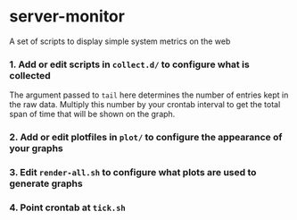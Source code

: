 # server-monitor
A set of scripts to display simple system metrics on the web

### 1. Add or edit scripts in `collect.d/` to configure what is collected

  The argument passed to `tail` here determines the number of entries kept in the raw data. Multiply this number by your crontab interval to get the total span of time that will be shown on the graph.
  
### 2. Add or edit plotfiles in `plot/` to configure the appearance of your graphs

### 3. Edit `render-all.sh` to configure what plots are used to generate graphs

### 4. Point crontab at `tick.sh`
